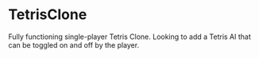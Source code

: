 # TetrisClone

Fully functioning single-player Tetris Clone. Looking to add a Tetris AI that can be toggled on and off by the player.
